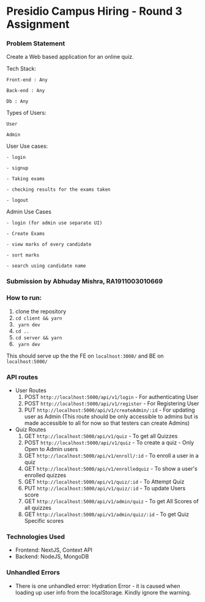 # Presidio Campus Hiring - Round 3 Assignment

### Problem Statement

Create a Web based application for an online quiz.

Tech Stack:

    Front-end : Any

    Back-end : Any

    Db : Any

Types of Users:

    User

    Admin

User Use cases:

    - login

    - signup

    - Taking exams

    - checking results for the exams taken

    - logout

Admin Use Cases

    - login (for admin use separate UI)

    - Create Exams

    - view marks of every candidate

    - sort marks

    - search using candidate name

### Submission by Abhuday Mishra, RA1911003010669

### How to run:

1. clone the repository
2. `cd client && yarn`
3. ` yarn dev`
4. `cd ..`
5. `cd server && yarn`
6. ` yarn dev`

This should serve up the the FE on `localhost:3000/` and BE on `localhost:5000/`

### API routes

- User Routes
  1. POST `http://localhost:5000/api/v1/login` - For authenticating User
  2. POST `http://localhost:5000/api/v1/register` - For Registering User
  3. PUT `http://localhost:5000/api/v1/createAdmin/:id` - For updating user as Admin (This route should be only accessible to admins but is made accessible to all for now so that testers can create Admins)
- Quiz Routes
  1. GET `http://localhost:5000/api/v1/quiz` - To get all Quizzes
  2. POST `http://localhost:5000/api/v1/quiz` - To create a quiz - Only Open to Admin users
  3. GET `http://localhost:5000/api/v1/enroll/:id` - To enroll a user in a quiz
  4. GET `http://localhost:5000/api/v1/enrolledquiz` - To show a user's enrolled quizzes
  5. GET `http://localhost:5000/api/v1/quiz/:id` - To Attempt Quiz
  6. PUT `http://localhost:5000/api/v1/quiz/:id` - To update Users score
  7. GET `http://localhost:5000/api/v1/admin/quiz` - To get All Scores of all quizzes
  8. GET `http://localhost:5000/api/v1/admin/quiz/:id` - To get Quiz Specific scores

### Technologies Used

- Frontend: NextJS, Context API
- Backend: NodeJS, MongoDB

### Unhandled Errors

- There is one unhandled error: Hydration Error - it is caused when loading up user info from the localStorage. Kindly ignore the warning.
